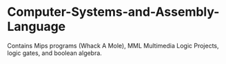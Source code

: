 # Computer-Systems-and-Assembly-Language
Contains Mips programs (Whack A Mole), MML Multimedia Logic Projects, logic gates, and boolean algebra.

